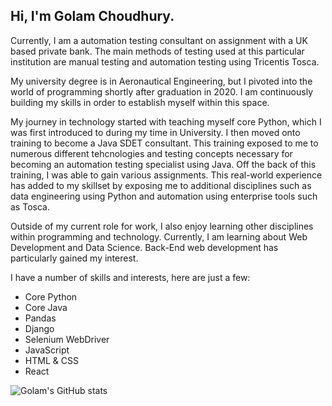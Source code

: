 ## Hi, I'm Golam Choudhury. 

Currently, I am a automation testing consultant on assignment with a UK based private bank. The main methods of testing used at this particular institution are manual testing and automation testing using Tricentis Tosca. 

My university degree is in Aeronautical Engineering, but I pivoted into the world of programming shortly after graduation in 2020. 
I am continuously building my skills in order to establish myself within this space. 

My journey in technology started with teaching myself core Python, which I was first introduced to during my time in University. I then moved onto training to become a Java SDET consultant. 
This training exposed to me to numerous different tehcnologies and testing concepts necessary for becoming an automation testing specialist using Java. Off the back of this training, I was able to gain various assignments. 
This real-world experience has added to my skillset by exposing me to additional disciplines such as data engineering using Python and automation using enterprise tools such as Tosca. 

Outside of my current role for work, I also enjoy learning other disciplines within programming and technology. Currently, I am learning about Web Development and Data Science. Back-End web development has particularly gained my interest.

I have a number of skills and interests, here are just a few:
- Core Python
- Core Java
- Pandas
- Django
- Selenium WebDriver
- JavaScript
- HTML & CSS
- React


![Golam's GitHub stats](https://github-readme-stats.vercel.app/api?username=GolCh-7&show_icons=true&theme=swift)


